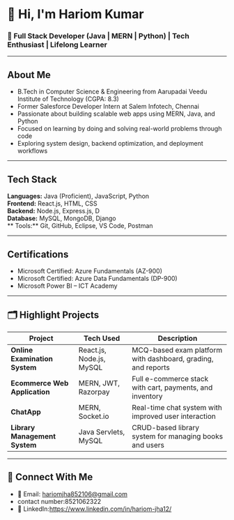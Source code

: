 # 👋 Hi, I'm Hariom Kumar

### 🚀 Full Stack Developer (Java | MERN | Python) | Tech Enthusiast | Lifelong Learner

---

## About Me

-  B.Tech in Computer Science & Engineering from Aarupadai Veedu Institute of Technology (CGPA: 8.3)
-  Former Salesforce Developer Intern at Salem Infotech, Chennai
-  Passionate about building scalable web apps using MERN, Java, and Python
-  Focused on learning by doing and solving real-world problems through code
-  Exploring system design, backend optimization, and deployment workflows

---

##  Tech Stack

**Languages:** Java (Proficient), JavaScript, Python  
**Frontend:** React.js, HTML, CSS  
**Backend:** Node.js, Express.js, D  
**Database:** MySQL, MongoDB, Django  
** Tools:** Git, GitHub, Eclipse, VS Code, Postman

---

## Certifications

- Microsoft Certified: Azure Fundamentals (AZ-900)
- Microsoft Certified: Azure Data Fundamentals (DP-900)
- Microsoft Power BI – ICT Academy

---

## 🗂 Highlight Projects

| Project                              | Tech Used                                      | Description |
|--------------------------------------|------------------------------------------------|-------------|
| **Online Examination System**        | React.js, Node.js, MySQL                       | MCQ-based exam platform with dashboard, grading, and reports |
| **Ecommerce Web Application**        | MERN, JWT, Razorpay                            | Full e-commerce stack with cart, payments, and inventory |
| **ChatApp**                          | MERN, Socket.io                                | Real-time chat system with improved user interaction |
| **Library Management System**        | Java Servlets, MySQL                           | CRUD-based library system for managing books and users |



---

## 🔗 Connect With Me

- 📧 Email: hariomjha852106@gmail.com
- contact number:8521062322
- 💼 LinkedIn:https://www.linkedin.com/in/hariom-jha12/ 

